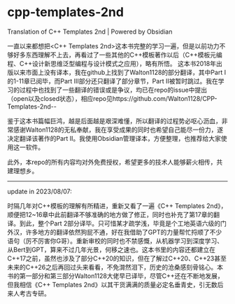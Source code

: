 # cpp-templates-2nd
Translation of C++ Templates 2nd | Powered by Obsidian

一直以来都想把<C++ Templates 2nd>这本书完整的学习一遍，但是以前功力不够好多东西理解不上去，再看过了一些其他的C++模板著作以后（C++模板元编程、C++设计新思维泛型编程与设计模式之应用），略有所悟。
这本书2018年出版以来市面上没有译本，我在github上找到了Walton1128的部分翻译，其中Part I的1-11章已阅毕，而Part III部分还只翻译了部分章节，Part II被暂时跳过。我在学习的过程中也找到了一些翻译的错误或是争议，均已在repo的issue中提出（open以及closed状态），相应repo见https://github.com/Walton1128/CPP-Templates-2nd--

鉴于这本书篇幅巨鸿，越是后面越是艰深难懂，所以翻译的过程势必呕心沥血，非常感谢Walton1128的无私奉献，我在享受成果的同时也希望自己能尽一份力，遂决定翻译该著作的Part II。我使用Obsidian管理译本，方便整理，也推荐给大家使用这一软件。

此外，本repo的所有内容均对外免费授权，希望更多的技术人能够薪火相传，共建理想乡。

---

update in 2023/08/07:

时隔几年对C++模板的理解有所精进，重新又看了一遍《C++ Templates 2nd》，顺便把12~16章中此前翻译不够准确的地方做了修正，同时也补充了第17章的翻译。到此，整个Part
2部分译毕。只可惜某才疏学浅，毕竟是个工地英语六级的门外汉，许多地方的翻译依然狗屁不通，好在我借助了GPT的力量帮忙捋顺了不少语句（厉不厉害你G哥）。重新审校的同时也不禁感慨，从机器学习到深度学习、从Bert到GPT，算来不过几年光景，何移之速也。这本书里的内容还都建立在C++17之前，虽然也涉及了部分C++20的知识，但在了解过C++20、C++23甚至未来的C++26之后再回过头来看看，不免潸然泪下，历史的沧桑感刻骨铭心。本书的第一部分和第三部分Walton1128大佬早已译毕，尽管C++还在不断地发展，但我相信《C++ Templates 2nd》以其干货满满的质量必定名垂青史，引无数后来人考古专研。
